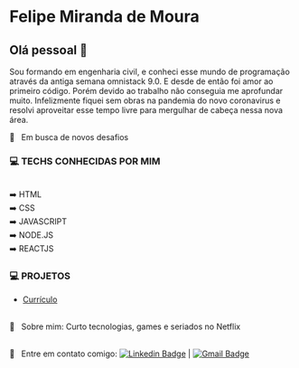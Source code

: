 
# Felipe Miranda de Moura

## Olá pessoal 👋
Sou formando em engenharia civil, e conheci esse mundo de programação através da antiga semana omnistack 9.0. E desde de então foi amor ao primeiro código. Porém devido ao trabalho não conseguia me aprofundar muito. Infelizmente fiquei sem obras na pandemia do novo coronavirus e resolvi aproveitar esse tempo livre para mergulhar de cabeça nessa nova área.

 :rocket:  &nbsp; Em busca de novos desafios
### :computer: TECHS CONHECIDAS POR MIM
 <br/> :arrow_right: HTML
 <br/> :arrow_right: CSS
 <br/> :arrow_right: JAVASCRIPT
 <br/> :arrow_right: NODE.JS
 <br/> :arrow_right: REACTJS
 
 ### :computer: PROJETOS
 - [Currículo](https://github.com/felipemimoura/programadorBR/tree/master/htmlBasicoDesafio)

 <br/> 💬  &nbsp; Sobre mim: Curto tecnologias, games  e seriados no Netflix
 
 <br/> :email: &nbsp; Entre em contato comigo: [![Linkedin Badge](https://img.shields.io/badge/-FelipeMoura-blue?style=flat-square&logo=Linkedin&logoColor=white&link=https://www.linkedin.com/in/felipemmoura/)](https://www.linkedin.com/in/felipemmoura/) 
| 
[![Gmail Badge](https://img.shields.io/badge/-felipemimoura@gmail.com-c14438?style=flat-square&logo=Gmail&logoColor=white&link=mailto:felipemimoura@gmail.com)](mailto:felipemimoura@gmail.com)

